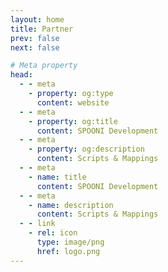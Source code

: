 ```yaml
---
layout: home
title: Partner
prev: false
next: false

# Meta property
head:
  - - meta
    - property: og:type
      content: website
  - - meta
    - property: og:title
      content: SPOONI Development
  - - meta
    - property: og:description
      content: Scripts & Mappings
  - - meta
    - name: title
      content: SPOONI Development
  - - meta
    - name: description
      content: Scripts & Mappings
  - - link
    - rel: icon
      type: image/png
      href: logo.png
---
```


<script setup>
import {
  VPTeamPage,
  VPTeamPageTitle,
  VPTeamMembers,
  VPTeamPageSection
} from 'vitepress/theme'

const International_Scripting = [
    {
        avatar: 'https://cdn.discordapp.com/icons/777290543406776341/a_8893fe3c222deef6054f729a541d2975.webp?size=128',
        name: 'Syn Scripts',
        title: '🔧' ,
        links: [
            { icon: 'discord', link: 'https://discord.gg/synscripts' },
        ]
    },
    {
        avatar: 'https://cdn.discordapp.com/icons/907324006699499570/aa5116fc14d68c59f8eaf7c0b3cea0a2.webp?size=128',
        name: 'SIREC STUDIO',
        title: '🔧' ,
        links: [
            { icon: 'discord', link: 'https://discord.gg/hrWUHjjXwn' },
        ]
    },
    {
        avatar: 'https://cdn.discordapp.com/icons/870659641879724104/b85569f37578506f0628fb88135d9296.webp?size=128',
        name: 'Gum Scripts',
        title: '🔧' ,
        links: [
            { icon: 'discord', link: 'https://discord.gg/8ZzQqGSngH' },
        ]
    },
    {
        avatar: 'https://cdn.discordapp.com/icons/1021957724440899584/a_1d0f9cf6a58096b91548f4c164ce0917.webp?size=128',
        name: 'Bryce Canyon County',
        title: '🔧' ,
        links: [
            { icon: 'discord', link: 'https://discord.gg/GuwS7Y7PA3' },
        ]
    },
    {
        avatar: 'https://cdn.discordapp.com/icons/1106290207390703666/d8562aa500b4fb01423ac5abdc3d2e1a.webp?size=128',
        name: 'Fixitfy',
        title: '🔧' ,
        links: [
            { icon: 'discord', link: 'https://discord.gg/srrmCQ58WP' },
        ]
    },
    {
        avatar: 'https://cdn.discordapp.com/icons/1022133473508589609/67188236c70ac2e4afc6e17a64013a42.webp?size=128',
        name: 'NIGHT SHIFT STUDIO',
        title: '🔧' ,
        links: [
            { icon: 'discord', link: 'https://discord.gg/n26dFYTNCa' },
        ]
    },
    {
        avatar: 'https://cdn.discordapp.com/icons/919890110177230898/19f6a0b86b48079bcf9e51d85af415e1.webp?size=128',
        name: 'Mega | Development Services',
        title: '🔧' ,
        links: [
            { icon: 'discord', link: 'https://discord.gg/kfFE3JrySd' },
        ]
    },
    {
        avatar: 'https://cdn.discordapp.com/icons/960899012809064528/92e3b426237ae5e6a243c97c3b2b9654.webp?size=128',
        name: 'TWH-Scripts',
        title: '🔧' ,
        links: [
            { icon: 'discord', link: 'https://discord.gg/yG75Bq59M9' },
        ]
    },
    {
        avatar: 'https://cdn.discordapp.com/icons/1137911244658065529/d2f22d99fd2a27142d39b0d1bda76851.webp?size=128',
        name: 'JR Scripts',
        title: '🔧' ,
        links: [
            { icon: 'discord', link: 'https://discord.gg/njZVvWYmpE' },
        ]
    },    
    {
        avatar: 'https://cdn.discordapp.com/icons/1048689370858803241/e6576f49bf614f2f7baddc06b725d98c.webp?size=128',
        name: 'LeFruScripts',
        title: '🔧' ,
        links: [
            { icon: 'discord', link: 'https://discord.gg/4nHUKrBrvw' },
        ]
    },
]

const International_RP_Server = [

    // TIER II

    {
        avatar: 'https://cdn.discordapp.com/icons/894324037419958292/723e886966e6117807efa14d682c7323.webp?size=128',
        name: 'GoldRush Roleplay',
        title: '📀 TIER II',
        links: [
            { icon: 'discord', link: 'https://discord.gg/goldrushroleplay' },
        ]
    },
    {
        avatar: 'https://cdn.discordapp.com/icons/1026351824946593803/a_36dcabc439274fb964560dba8ad6b151.webp?size=128',
        name: 'Oeste  Roleplay',
        title: '📀 TIER II',
        links: [
            { icon: 'discord', link: 'https://discord.gg/oesteroleplay' },
        ]
    },
    {
        avatar: 'https://cdn.discordapp.com/icons/1013107968545406986/f92ea8a4f8802d65f84b46721f24ece4.webp?size=128',
        name: 'Yellowstone RP',
        title: '📀 TIER II',
        links: [
            { icon: 'discord', link: 'https://discord.gg/yellowstonerp' },
        ]
    },
    {
        avatar: 'https://cdn.discordapp.com/icons/1020559736841703456/a_fbc90091117cd2d36d6153193a187c28.webp?size=128',
        name: 'Forgotten Trails',
        title: '📀 TIER II',
        links: [
            { icon: 'discord', link: 'https://discord.gg/forgottentrailsrp' },
        ]
    },
    {
        avatar: 'https://cdn.discordapp.com/icons/737446331920023628/ec9a0ca8dc56d473a796c9bd0d915dda.webp?size=128',
        name: 'Gilded RP',
        title: '📀 TIER II',
        links: [
            { icon: 'discord', link: 'https://discord.gg/gildedrp' },
        ]
    },
    {
        avatar: 'https://cdn.discordapp.com/icons/953054569959669781/a_78103702a5973d0af64cb9b0942ef21d.webp?size=128',
        name: 'Western Legends',
        title: '📀 TIER II',
        links: [
            { icon: 'discord', link: 'https://discord.gg/westernlegends' },
        ]
    },
    {
        avatar: 'https://cdn.discordapp.com/icons/712678812428664862/bdae22ec4208dc7430c292e0190e0c08.webp?size=128',
        name: 'WILDFIN',
        title: '📀 TIER II',
        links: [
            { icon: 'discord', link: 'https://discord.gg/wildfin' },
        ]
    },
    {
        avatar: 'https://cdn.discordapp.com/icons/1051237554533445692/256695fe232262fea69b284ab7ff5b85.webp?size=128',
        name: 'Lucky Valley',
        title: '📀 TIER II',
        links: [
            { icon: 'discord', link: 'https://discord.gg/luckyvalley ' },
        ]
    },

    // TIER I

    {
        avatar: 'https://cdn.discordapp.com/icons/846851814547783690/6ecb01d8146b0f7655daa9d18c632ca3.webp?size=128',
        name: 'REDWest LifeRP',
        title: '💿 TIER I',
        links: [
            { icon: 'discord', link: 'https://discord.gg/xsbWxUuD ' },
        ]
    },
    {
        avatar: 'user.png',
        name: 'Outlaws Roleplay',
        title: '💿 TIER I',
        links: [
            { icon: 'discord', link: 'https://discord.gg/ ' },
        ]
    },
    {
        avatar: 'https://cdn.discordapp.com/icons/619924089439518740/46eb2addf0b186a4e71fa6c0f6d4f3dc.webp?size=128',
        name: 'Cuatreros Del Mal',
        title: '💿 TIER I',
        links: [
            { icon: 'discord', link: 'https://discord.gg/8YHF4kkmd7 ' },
        ]
    },
    {
        avatar: 'https://cdn.discordapp.com/icons/877929107416039514/a_ce0069930fc48fb49ef9c764b86b6df7.webp?size=128',
        name: 'Texas Roleplay',
        title: '💿 TIER I',
        links: [
            { icon: 'discord', link: 'https://discord.gg/texasroleplay ' },
        ]
    },
    {
        avatar: 'https://cdn.discordapp.com/icons/928375286091878410/4e8856a06fe2cfd501d6477ee9c5d4bb.webp?size=128',
        name: '1889 Roleplay',
        title: '💿 TIER I',
        links: [
            { icon: 'discord', link: 'https://discord.gg/1889roleplay ' },
        ]
    },
    {
        avatar: 'https://cdn.discordapp.com/icons/1108094279131344986/025ad839e7230e218117514eb7ea6247.webp?size=128',
        name: 'Dust Dreams',
        title: '💿 TIER I',
        links: [
            { icon: 'discord', link: 'https://discord.gg/ddrp ' },
        ]
    },
    {
        avatar: 'https://cdn.discordapp.com/icons/759068924833824829/a4af0c5705da5d1a5afe1bb4a6b84120.webp?size=128',
        name: 'Rodeo Roleplay',
        title: '💿 TIER I',
        links: [
            { icon: 'discord', link: 'https://discord.gg/rodeorp ' },
        ]
    },
    {
        avatar: 'https://cdn.discordapp.com/icons/1162304446890512445/fa417c570441ae7bb25031d562d39b1a.webp?size=128',
        name: 'FRONTIER RP',
        title: '💿 TIER I',
        links: [
            { icon: 'discord', link: 'https://discord.gg/frontierpremiumrp ' },
        ]
    },
    {
        avatar: 'https://cdn.discordapp.com/icons/1073213859541823590/a_6174e661daa6859171699b7fb88cab98.webp?size=128',
        name: 'Wild Frontier Roleplay',
        title: '💿 TIER I',
        links: [
            { icon: 'discord', link: 'https://discord.gg/wildfrontierrp ' },
        ]
    },
    {
        avatar: 'https://cdn.discordapp.com/icons/402330838072688640/addf19be48e8ce18ba46c8cd8a3cbed7.webp?size=128',
        name: 'Legacy Roleplay and Gaming',
        title: '💿 TIER I',
        links: [
            { icon: 'discord', link: 'https://discord.gg/legacyrpandgaming ' },
        ]
    },
    {
        avatar: 'https://cdn.discordapp.com/icons/1116011983486062692/33b3db05278885c78b7d70d07f8035a6.webp?size=128',
        name: 'Our Lands',
        title: '💿 TIER I',
        links: [
            { icon: 'discord', link: 'https://discord.gg/a78YUPzcrt ' },
        ]
    },
]

const German_RP_Server = [
    {
        avatar: 'https://cdn.discordapp.com/icons/790331820042223616/95b6baa1a19e69aef592b19c078cdba8.webp?size=128',
        name: 'RED RIVER',
        title: '📀 TIER II',
        links: [
            { icon: 'discord', link: 'https://discord.gg/redriver' },
        ]
    },
    {
        avatar: 'https://cdn.discordapp.com/icons/1123352191751704606/a_9bee10bfd839641477ffb8e62586cee0.webp?size=128',
        name: 'Sundown Rising',
        title: '📀 TIER II',
        links: [
            { icon: 'discord', link: 'https://discord.gg/sr-roleplay' },
        ]
    },
    {
        avatar: 'https://cdn.discordapp.com/icons/940392432204394506/a_9e5d44b57837c31af20370802f951433.webp?size=128',
        name: 'Rising Sun',
        title: '📀 TIER II',
        links: [
            { icon: 'discord', link: 'https://discord.gg/risingsunrp' },
        ]
    },
    {
        avatar: 'https://cdn.discordapp.com/icons/938402250471145543/a_024baddff6d793bd274f9ae9d084d29b.webp?size=128',
        name: 'The Western Hills',
        title: '📀 TIER II',
        links: [
            { icon: 'discord', link: 'https://discord.gg/western-hills' },
        ]
    },
    {
        avatar: 'https://cdn.discordapp.com/icons/950505958625382460/a_c1f9752a76f75235d60b1e260fd1f440.webp?size=128',
        name: 'Wasteland Stories',
        title: '💿 TIER I',
        links: [
            { icon: 'discord', link: 'https://discord.gg/wasteland' },
        ]
    },
    {
        avatar: 'https://cdn.discordapp.com/icons/796376952600526898/a_82a45ff03eab80010e81811add573d6c.webp?size=128',
        name: 'Homebrand Roleplay',
        title: '💿 TIER I',
        links: [
            { icon: 'discord', link: 'https://discord.gg/YSB25uyVbk' },
        ]
    },
    {
        avatar: 'https://cdn.discordapp.com/icons/1099945412514816041/a_970b3d7f203e1a61b893221885216542.webp?size=128',
        name: 'AmberView  Roleplay',
        title: '💿 TIER I',
        links: [
            { icon: 'discord', link: 'https://discord.gg/yFugWXvGU4' },
        ]
    },
    {
        avatar: 'https://cdn.discordapp.com/icons/1065942477665751070/439e89f6581eb62e78aa3b3a9552484d.webp?size=128',
        name: 'Yellowstone Branded RP',
        title: '💿 TIER I',
        links: [
            { icon: 'discord', link: 'https://discord.gg/yb-rp' },
        ]
    },
    {
        avatar: 'https://cdn.discordapp.com/icons/1070353246121623594/81697cd7f6bb599fc56897df53134696.webp?size=128',
        name: 'The Last Days',
        title: '💿 TIER I',
        links: [
            { icon: 'discord', link: 'https://discord.gg/thelastdays' },
        ]
    },
]

</script>

<VPTeamPage>
  <VPTeamPageTitle>
    <template #title>Our Partners</template>
    <template #lead></template>
  </VPTeamPageTitle>

<VPTeamPageSection>
    <template #title>International Scripting</template>
    <template #lead></template>
    <template #members>
     <VPTeamMembers size="medium" :members="International_Scripting" />
    </template>
</VPTeamPageSection>

<VPTeamPageSection>
    <template #title>International RP Server</template>
    <template #lead></template>
    <template #members>
     <VPTeamMembers size="medium" :members="International_RP_Server" />
    </template>
</VPTeamPageSection>

<VPTeamPageSection>
    <template #title>German RR Server</template>
    <template #lead></template>
    <template #members>
     <VPTeamMembers size="medium" :members="German_RP_Server" />
    </template>
</VPTeamPageSection>

<VPTeamPageSection>
  <template #title>Info</template>
  <template #lead>
      <h1>📀 TIER II:</h1>
      <li>Beta access for specific scripts and mappings</li>
      <li>Advertisement for your RP server</li>
      <h1>💿 TIER I:</h1>
      <li>Advertisement for your RP serve</li>
  </template>
</VPTeamPageSection>
</VPTeamPage>